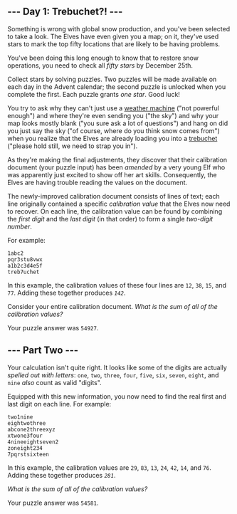 \--- Day 1: Trebuchet?! ---
---------------------------

Something is wrong with global snow production, and you've been selected to take a look. The Elves
have even given you a map; on it, they've used stars to mark the top fifty locations that are likely
to be having problems.

You've been doing this long enough to know that to restore snow operations, you need to check all
_fifty stars_ by December 25th.

Collect stars by solving puzzles. Two puzzles will be made available on each day in the Advent
calendar; the second puzzle is unlocked when you complete the first. Each puzzle grants _one star_.
Good luck!

You try to ask why they can't just use a [weather machine](https://adventofcode.com/2015/2015/day/1)
("not powerful enough") and where they're even sending you ("the sky") and why your map looks mostly
blank ("you sure ask a lot of questions") and hang on did you just say the sky ("of course, where do
you think snow comes from") when you realize that the Elves are already loading you into a
[trebuchet](https://en.wikipedia.org/wiki/Trebuchet) ("please hold still, we need to strap you in").

As they're making the final adjustments, they discover that their calibration document (your puzzle
input) has been _amended_ by a very young Elf who was apparently just excited to show off her art
skills. Consequently, the Elves are having trouble reading the values on the document.

The newly-improved calibration document consists of lines of text; each line originally contained a
specific _calibration value_ that the Elves now need to recover. On each line, the calibration value
can be found by combining the _first digit_ and the _last digit_ (in that order) to form a single
_two-digit number_.

For example:

    1abc2
    pqr3stu8vwx
    a1b2c3d4e5f
    treb7uchet


In this example, the calibration values of these four lines are `12`, `38`, `15`, and `77`. Adding
these together produces _`142`_.

Consider your entire calibration document. _What is the sum of all of the calibration values?_

Your puzzle answer was `54927`.

\--- Part Two ---
-----------------

Your calculation isn't quite right. It looks like some of the digits are actually _spelled out with
letters_: `one`, `two`, `three`, `four`, `five`, `six`, `seven`, `eight`, and `nine` _also_ count as
valid "digits".

Equipped with this new information, you now need to find the real first and last digit on each line.
For example:

    two1nine
    eightwothree
    abcone2threexyz
    xtwone3four
    4nineeightseven2
    zoneight234
    7pqrstsixteen


In this example, the calibration values are `29`, `83`, `13`, `24`, `42`, `14`, and `76`. Adding
these together produces _`281`_.

_What is the sum of all of the calibration values?_

Your puzzle answer was `54581`.